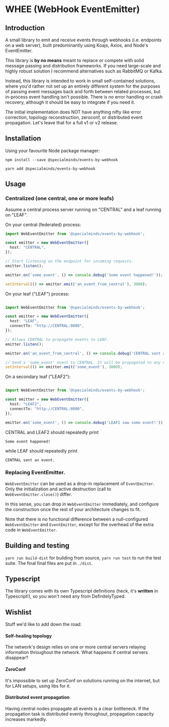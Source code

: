 # WHEE (WebHook EventEmitter)

## Introduction

A small library to emit and receive events through webhooks (i.e. endpoints on a web server), built predominantly using Koajs, Axios, and Node's EventEmitter.

This library is **by no means** meant to replace or compete with solid message passing and distribution frameworks. If you need large-scale and highly robust solution I recommend alternatives such as RabbitMQ or Kafka.

Instead, this library is intended to work in small self-contained solutions, where you'd rather not set up an entirely different system for the purposes of passing event messages back and forth between related processes, but in-process event handling isn't possible. There is no error handling or crash recovery, although it should be easy to integrate if you need it.

The initial implementation does NOT have anything nifty like error correction, topology reconstruction, zeroconf, or distributed event propagation. Let's leave that for a full v1 or v2 release.

## Installation

Using your favourite Node package manager:

```npm install --save @specialminds/events-by-webhook```

```yarn add @specialminds/events-by-webhook```

## Usage

### Centralized (one central, one or more leafs)

Assume a central process server running on "CENTRAL" and a leaf running on "LEAF".

On your central (federated) process:
```typescript
import WebEventEmitter from '@specialminds/events-by-webhook';

const emitter = new WebEventEmitter({
  host: "CENTRAL",
});

// Start listening on the endpoint for incoming requests.
emitter.listen();

emitter.on('some_event', () => console.debug('Some event happened!'));

setInterval(() => emitter.emit('an_event_from_central'), 3000);

```

On your leaf ("LEAF") process:

```typescript

import WebEventEmitter from '@specialminds/events-by-webhook';

const emitter = new WebEventEmitter({
  host: "LEAF",
  connectTo: "http://CENTRAL:8080",
});

// Allows CENTRAL to propagate events to LEAF.
emitter.listen();

emitter.on('an_event_from_central', () => console.debug('CENTRAL sent an event.'));

// Send a 'some_event' event to CENTRAL. It will be propagated to any others.
setInterval(() => emitter.emit('some_event'), 3000);

```

On a secondary leaf ("LEAF2"):

```typescript

import WebEventEmitter from '@specialminds/events-by-webhook';

const emitter = new WebEventEmitter({
  host: "LEAF2",
  connectTo: "http://CENTRAL:8080",
});

emitter.on('some_event', () => console.debug('LEAF2 saw some event!'));

```

CENTRAL and LEAF2 should repeatedly print
```
Some event happened!
```

while LEAF should repeatedly print
```
CENTRAL sent an event.
```

### Replacing EventEmitter.

`WebEventEmitter` can be used as a drop-in replacement of `EventEmitter`. Only the initialization and active destruction (call to `WebEventEmitter.close()`) differ.

In this sense, you can drop in `WebEventEmitter` immediately, and configure the construction once the rest of your architecture changes to fit.

Note that there is *no* functional difference between a null-configured `WebEventEmitter` and `EventEmitter`, except for the overhead of the extra code in `WebEventEmitter`.

## Building and testing

`yarn run build-dist` for building from source, `yarn run test` to run the test suite. The final final files are put in `./dist`.

## Typescript

The library comes with its own Typescript definitions (heck, it's **written** in Typescript!), so you won't need any from DefinitelyTyped.

## Wishlist

Stuff we'd like to add down the road:

#### Self-healing topology

The network's design relies on one or more central servers relaying information throughout the network. What happens if central servers disappear?

#### ZeroConf

It's impossible to set up ZeroConf on solutions running on the internet, but for LAN setups, using libs for it.

#### Distributed event propagation

Having central nodes propagate all events is a clear bottleneck. If the propagation task is distributed evenly throughout, propagation capacity increases markedly.